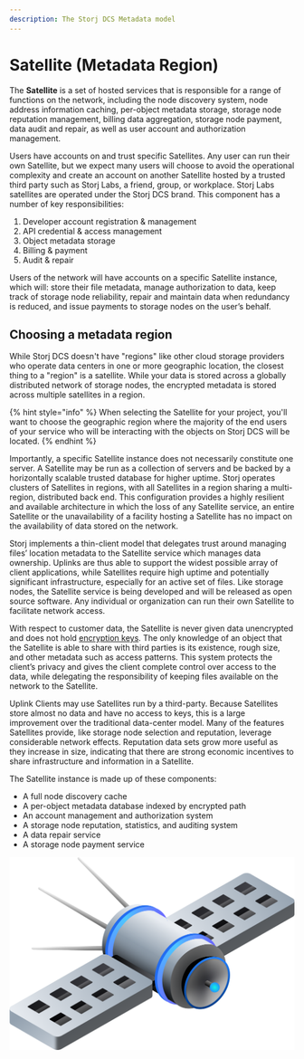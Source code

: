 ```yaml
---
description: The Storj DCS Metadata model
---
```


# Satellite (Metadata Region)

The **Satellite** is a set of hosted services that is responsible for a range of functions on the network, including the node discovery system, node address information caching,  per-object metadata storage, storage node reputation management, billing data aggregation, storage node payment, data audit and repair, as well as user account and authorization management.&#x20;

Users have accounts on and trust specific Satellites. Any user can run their own Satellite, but we expect many users will choose to avoid the operational complexity and create an account on another Satellite hosted by a trusted third party such as Storj Labs, a friend, group, or workplace. Storj Labs satellites are operated under the Storj DCS brand. This component has a number of key responsibilities:&#x20;

1. Developer account registration & management&#x20;
2. API credential & access management
3. Object metadata storage
4. Billing & payment&#x20;
5. Audit & repair &#x20;

Users of the network will have accounts on a specific Satellite instance, which will: store their file metadata, manage authorization to data, keep track of storage node reliability, repair and maintain data when redundancy is reduced, and issue payments to storage nodes on the user’s behalf.&#x20;

## Choosing a metadata region

While Storj DCS doesn't have "regions" like other cloud storage providers who operate data centers in one or more geographic location, the closest thing to a "region" is a satellite. While your data is stored across a globally distributed network of storage nodes, the encrypted metadata is stored across multiple satellites in a region.&#x20;

{% hint style="info" %}
When selecting the Satellite for your project, you'll want to choose the geographic region where the majority of the end users of your service who will be interacting with the objects on Storj DCS will be located.
{% endhint %}

Importantly, a specific Satellite instance does not necessarily constitute one server. A Satellite may be run as a collection of servers and be backed by a horizontally scalable trusted database for higher uptime. Storj operates clusters of Satellites in regions, with all Satellites in a region sharing a multi-region, distributed back end. This configuration provides a highly resilient and available architecture in which the loss of any Satellite service, an entire Satellite or the unavailability of a facility hosting a Satellite has no impact on the availability of data stored on the network.

Storj implements a thin-client model that delegates trust around managing files’ location metadata to the Satellite service which manages data ownership. Uplinks are thus able to support the widest possible array of client applications, while Satellites require high uptime and potentially significant infrastructure, especially for an active set of files. Like storage nodes, the Satellite service is being developed and will be released as open source software. Any individual or organization can run their own Satellite to facilitate network access.

With respect to customer data, the Satellite is never given data unencrypted and does not hold [encryption keys](access/encryption-and-keys/). The only knowledge of an object that the Satellite is able to share with third parties is its existence, rough size, and other metadata such as access patterns. This system protects the client’s privacy and gives the client complete control over access to the data, while delegating the responsibility of keeping files available on the network to the Satellite.

Uplink Clients may use Satellites run by a third-party. Because Satellites store almost no data and have no access to keys, this is a large improvement over the traditional data-center model. Many of the features Satellites provide, like storage node selection and reputation, leverage considerable network effects. Reputation data sets grow more useful as they increase in size, indicating that there are strong economic incentives to share infrastructure and information in a Satellite.

The Satellite instance is made up of these components:

* A full node discovery cache
* A per-object metadata database indexed by encrypted path
* An account management and authorization system
* A storage node reputation, statistics, and auditing system
* A data repair service
* A storage node payment service



![Satellite image used in Storj Branding](<../.gitbook/assets/tar-ill-satellite (1).png>)

